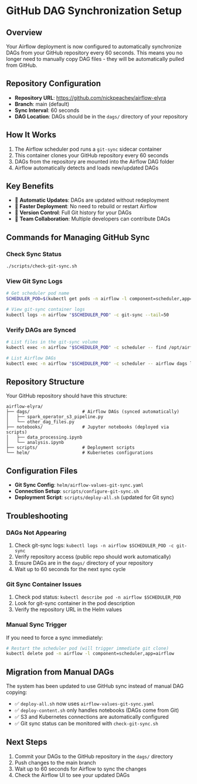 # GitHub DAG Synchronization Setup

## Overview
Your Airflow deployment is now configured to automatically synchronize DAGs from your GitHub repository every 60 seconds. This means you no longer need to manually copy DAG files - they will be automatically pulled from GitHub.

## Repository Configuration
- **Repository URL**: https://github.com/nickpeachey/airflow-elyra
- **Branch**: main (default)
- **Sync Interval**: 60 seconds
- **DAG Location**: DAGs should be in the `dags/` directory of your repository

## How It Works
1. The Airflow scheduler pod runs a `git-sync` sidecar container
2. This container clones your GitHub repository every 60 seconds
3. DAGs from the repository are mounted into the Airflow DAG folder
4. Airflow automatically detects and loads new/updated DAGs

## Key Benefits
- 🔄 **Automatic Updates**: DAGs are updated without redeployment
- 🚀 **Faster Deployment**: No need to rebuild or restart Airflow
- 📝 **Version Control**: Full Git history for your DAGs
- 👥 **Team Collaboration**: Multiple developers can contribute DAGs

## Commands for Managing GitHub Sync

### Check Sync Status
```bash
./scripts/check-git-sync.sh
```

### View Git Sync Logs
```bash
# Get scheduler pod name
SCHEDULER_POD=$(kubectl get pods -n airflow -l component=scheduler,app=airflow -o jsonpath='{.items[0].metadata.name}')

# View git-sync container logs
kubectl logs -n airflow "$SCHEDULER_POD" -c git-sync --tail=50
```

### Verify DAGs are Synced
```bash
# List files in the git-sync volume
kubectl exec -n airflow "$SCHEDULER_POD" -c scheduler -- find /opt/airflow/dags/repo -name "*.py" -type f

# List Airflow DAGs
kubectl exec -n airflow "$SCHEDULER_POD" -c scheduler -- airflow dags list
```

## Repository Structure
Your GitHub repository should have this structure:
```
airflow-elyra/
├── dags/                    # Airflow DAGs (synced automatically)
│   ├── spark_operator_s3_pipeline.py
│   └── other_dag_files.py
├── notebooks/               # Jupyter notebooks (deployed via scripts)
│   ├── data_processing.ipynb
│   └── analysis.ipynb
├── scripts/                 # Deployment scripts
└── helm/                    # Kubernetes configurations
```

## Configuration Files
- **Git Sync Config**: `helm/airflow-values-git-sync.yaml`
- **Connection Setup**: `scripts/configure-git-sync.sh`
- **Deployment Script**: `scripts/deploy-all.sh` (updated for Git sync)

## Troubleshooting

### DAGs Not Appearing
1. Check git-sync logs: `kubectl logs -n airflow $SCHEDULER_POD -c git-sync`
2. Verify repository access (public repo should work automatically)
3. Ensure DAGs are in the `dags/` directory of your repository
4. Wait up to 60 seconds for the next sync cycle

### Git Sync Container Issues
1. Check pod status: `kubectl describe pod -n airflow $SCHEDULER_POD`
2. Look for git-sync container in the pod description
3. Verify the repository URL in the Helm values

### Manual Sync Trigger
If you need to force a sync immediately:
```bash
# Restart the scheduler pod (will trigger immediate git clone)
kubectl delete pod -n airflow -l component=scheduler,app=airflow
```

## Migration from Manual DAGs
The system has been updated to use GitHub sync instead of manual DAG copying:
- ✅ `deploy-all.sh` now uses `airflow-values-git-sync.yaml`
- ✅ `deploy-content.sh` only handles notebooks (DAGs come from Git)
- ✅ S3 and Kubernetes connections are automatically configured
- ✅ Git sync status can be monitored with `check-git-sync.sh`

## Next Steps
1. Commit your DAGs to the GitHub repository in the `dags/` directory
2. Push changes to the main branch
3. Wait up to 60 seconds for Airflow to sync the changes
4. Check the Airflow UI to see your updated DAGs
